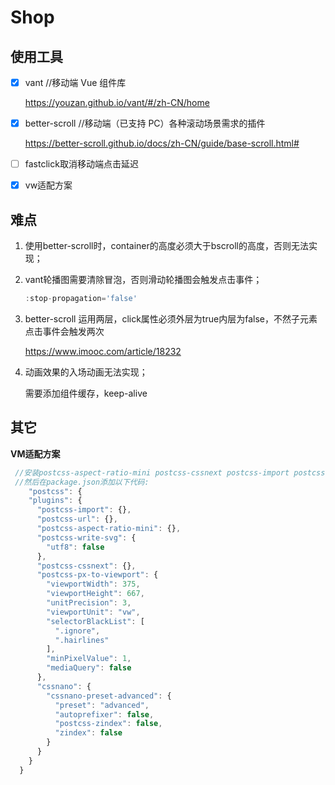 # Shop

## 使用工具

- [x] vant //移动端 Vue 组件库

  https://youzan.github.io/vant/#/zh-CN/home

- [x] better-scroll //移动端（已支持 PC）各种滚动场景需求的插件

  https://better-scroll.github.io/docs/zh-CN/guide/base-scroll.html#

- [ ] fastclick取消移动端点击延迟

- [x] vw适配方案



## 难点

1. 使用better-scroll时，container的高度必须大于bscroll的高度，否则无法实现；

2. vant轮播图需要清除冒泡，否则滑动轮播图会触发点击事件；

   ```javascript
   :stop-propagation='false' 
   ```

3. better-scroll 运用两层，click属性必须外层为true内层为false，不然子元素点击事件会触发两次

   https://www.imooc.com/article/18232

4. 动画效果的入场动画无法实现；

   需要添加组件缓存，keep-alive

## 其它

**VM适配方案**

```javascript
 //安装postcss-aspect-ratio-mini postcss-cssnext postcss-import postcss-px-to-viewport postcss-url postcss-viewport-units postcss-write-svg
 //然后在package.json添加以下代码:
	"postcss": {
    "plugins": {
      "postcss-import": {},
      "postcss-url": {},
      "postcss-aspect-ratio-mini": {},
      "postcss-write-svg": {
        "utf8": false
      },
      "postcss-cssnext": {},
      "postcss-px-to-viewport": {
        "viewportWidth": 375,
        "viewportHeight": 667,
        "unitPrecision": 3,
        "viewportUnit": "vw",
        "selectorBlackList": [
          ".ignore",
          ".hairlines"
        ],
        "minPixelValue": 1,
        "mediaQuery": false
      },
      "cssnano": {
        "cssnano-preset-advanced": {
          "preset": "advanced",
          "autoprefixer": false,
          "postcss-zindex": false,
          "zindex": false
        }
      }
    }
  }
```

